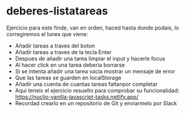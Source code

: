 # deberes-listatareas

Ejercicio para este finde, van en orden, haced hasta donde podais, lo corregiremos el lunes que viene:

- Añadir tareas a traves del boton
- Añadir tareas a traves de la tecla Enter
- Despues de añadir una tarea limpiar el input y hacerle focus
- Al hacer click en una tarea deberia borrarse
- Si se intenta añadir una tarea vacia mostrar un mensaje de error
- Que las tareas se guarden en localStorage
- Añadir una cuenta de cuantas tareas faltanpor completar
- Aqui teneis el ejercicio resuelto para comprobar su funcionalidad: https://nuclio-vanilla-javascript-tasks.netlify.app/
- Recordad crearlo en un repositorio de Git y enviarmelo por Slack 